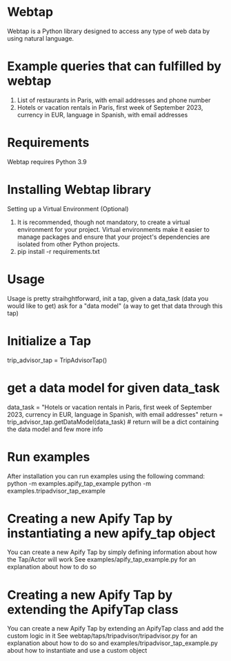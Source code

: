 # Webtap

Webtap is a Python library designed to access any type of web data by using natural language.

# Example queries that can fulfilled by webtap

1. List of restaurants in Paris, with email addresses and phone number
2. Hotels or vacation rentals in Paris, first week of September 2023, currency in EUR, language in Spanish, with email addresses

# Requirements

Webtap requires Python 3.9

# Installing Webtap library

Setting up a Virtual Environment (Optional)

1. It is recommended, though not mandatory, to create a virtual environment for your project. Virtual environments make it easier to manage packages and ensure that your project's dependencies are isolated from other Python projects.
2. pip install -r requirements.txt

# Usage
Usage is pretty straihghtforward, init a tap, given a data_task (data you would like to get) ask for a "data model" (a way to get that data through this tap)
# Initialize a Tap
trip_advisor_tap = TripAdvisorTap()
# get a data model for given data_task
data_task = "Hotels or vacation rentals in Paris, first week of September 2023, currency in EUR, language in Spanish, with email addresses"
return = trip_advisor_tap.getDataModel(data_task) # return will be a dict containing the data model and few more info

# Run examples

After installation you can run examples using the following command:
python -m examples.apify_tap_example
python -m examples.tripadvisor_tap_example

# Creating a new Apify Tap by instantiating a new apify_tap object

You can create a new Apify Tap by simply defining information about how the Tap/Actor will work
See examples/apify_tap_example.py for an explanation about how to do so

# Creating a new Apify Tap by extending the ApifyTap class

You can create a new Apify Tap by extending an ApifyTap class and add the custom logic in it
See webtap/taps/tripadvisor/tripadvisor.py for an explanation about how to do so and examples/tripadvisor_tap_example.py about how to instantiate and use a custom object